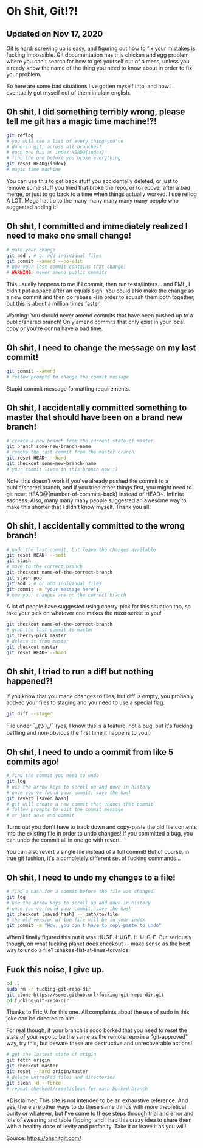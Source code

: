 # Oh Shit, Git!?! 
## Updated on Nov 17, 2020
Git is hard: screwing up is easy, and figuring out how to fix your mistakes is fucking impossible. Git documentation has this chicken and egg problem where you can't search for how to get yourself out of a mess, unless you already know the name of the thing you need to know about in order to fix your problem.

So here are some bad situations I've gotten myself into, and how I eventually got myself out of them in plain english.

## Oh shit, I did something terribly wrong, please tell me git has a magic time machine!?!
```sh
git reflog
# you will see a list of every thing you've
# done in git, across all branches!
# each one has an index HEAD@{index}
# find the one before you broke everything
git reset HEAD@{index}
# magic time machine
```

You can use this to get back stuff you accidentally deleted, or just to remove some stuff you tried that broke the repo, or to recover after a bad merge, or just to go back to a time when things actually worked. I use reflog A LOT. Mega hat tip to the many many many many many people who suggested adding it!

## Oh shit, I committed and immediately realized I need to make one small change!
```sh
# make your change
git add . # or add individual files
git commit --amend --no-edit
# now your last commit contains that change!
# WARNING: never amend public commits
```

This usually happens to me if I commit, then run tests/linters... and FML, I didn't put a space after an equals sign. You could also make the change as a new commit and then do rebase -i in order to squash them both together, but this is about a million times faster.

Warning: You should never amend commits that have been pushed up to a public/shared branch! Only amend commits that only exist in your local copy or you're gonna have a bad time.

## Oh shit, I need to change the message on my last commit!
```sh
git commit --amend
# follow prompts to change the commit message
```
Stupid commit message formatting requirements.

## Oh shit, I accidentally committed something to master that should have been on a brand new branch!
```sh
# create a new branch from the current state of master
git branch some-new-branch-name
# remove the last commit from the master branch
git reset HEAD~ --hard
git checkout some-new-branch-name
# your commit lives in this branch now :)
```
Note: this doesn't work if you've already pushed the commit to a public/shared branch, and if you tried other things first, you might need to git reset HEAD@{number-of-commits-back} instead of HEAD~. Infinite sadness. Also, many many many people suggested an awesome way to make this shorter that I didn't know myself. Thank you all!

## Oh shit, I accidentally committed to the wrong branch!
```sh
# undo the last commit, but leave the changes available
git reset HEAD~ --soft
git stash
# move to the correct branch
git checkout name-of-the-correct-branch
git stash pop
git add . # or add individual files
git commit -m "your message here";
# now your changes are on the correct branch
```
A lot of people have suggested using cherry-pick for this situation too, so take your pick on whatever one makes the most sense to you!
```sh
git checkout name-of-the-correct-branch
# grab the last commit to master
git cherry-pick master
# delete it from master
git checkout master
git reset HEAD~ --hard
```
## Oh shit, I tried to run a diff but nothing happened?!
If you know that you made changes to files, but diff is empty, you probably add-ed your files to staging and you need to use a special flag.

```sh
git diff --staged
```
File under ¯\_(ツ)_/¯ (yes, I know this is a feature, not a bug, but it's fucking baffling and non-obvious the first time it happens to you!)

## Oh shit, I need to undo a commit from like 5 commits ago!
```sh
# find the commit you need to undo
git log
# use the arrow keys to scroll up and down in history
# once you've found your commit, save the hash
git revert [saved hash]
# git will create a new commit that undoes that commit
# follow prompts to edit the commit message
# or just save and commit
```
Turns out you don't have to track down and copy-paste the old file contents into the existing file in order to undo changes! If you committed a bug, you can undo the commit all in one go with revert.

You can also revert a single file instead of a full commit! But of course, in true git fashion, it's a completely different set of fucking commands...

## Oh shit, I need to undo my changes to a file!
```sh
# find a hash for a commit before the file was changed
git log
# use the arrow keys to scroll up and down in history
# once you've found your commit, save the hash
git checkout [saved hash] -- path/to/file
# the old version of the file will be in your index
git commit -m "Wow, you don't have to copy-paste to undo"
```
When I finally figured this out it was HUGE. HUGE. H-U-G-E. But seriously though, on what fucking planet does checkout -- make sense as the best way to undo a file? :shakes-fist-at-linus-torvalds:

## Fuck this noise, I give up.
```sh
cd ..
sudo rm -r fucking-git-repo-dir
git clone https://some.github.url/fucking-git-repo-dir.git
cd fucking-git-repo-dir
```
Thanks to Eric V. for this one. All complaints about the use of sudo in this joke can be directed to him.

For real though, if your branch is sooo borked that you need to reset the state of your repo to be the same as the remote repo in a "git-approved" way, try this, but beware these are destructive and unrecoverable actions!

```sh
# get the lastest state of origin
git fetch origin
git checkout master
git reset --hard origin/master
# delete untracked files and directories
git clean -d --force
# repeat checkout/reset/clean for each borked branch
```
*Disclaimer: This site is not intended to be an exhaustive reference. And yes, there are other ways to do these same things with more theoretical purity or whatever, but I've come to these steps through trial and error and lots of swearing and table flipping, and I had this crazy idea to share them with a healthy dose of levity and profanity. Take it or leave it as you will!

Source: https://ohshitgit.com/
